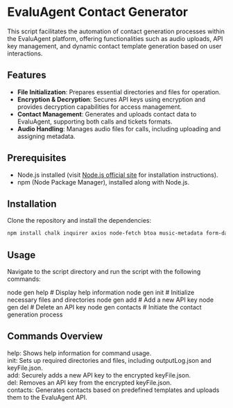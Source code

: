 # EvaluAgent Contact Generator

This script facilitates the automation of contact generation processes within the EvaluAgent platform, offering functionalities such as audio uploads, API key management, and dynamic contact template generation based on user interactions.

## Features

- **File Initialization**: Prepares essential directories and files for operation.
- **Encryption & Decryption**: Secures API keys using encryption and provides decryption capabilities for access management.
- **Contact Management**: Generates and uploads contact data to EvaluAgent, supporting both calls and tickets formats.
- **Audio Handling**: Manages audio files for calls, including uploading and assigning metadata.

## Prerequisites

- Node.js installed (visit [Node.js official site](https://nodejs.org) for installation instructions).
- npm (Node Package Manager), installed along with Node.js.

## Installation

Clone the repository and install the dependencies:

```bash
npm install chalk inquirer axios node-fetch btoa music-metadata form-data
```
## Usage

Navigate to the script directory and run the script with the following commands:

node gen help         # Display help information
node gen init         # Initialize necessary files and directories
node gen add <contract name> <api key> # Add a new API key
node gen del <contract name> # Delete an API key
node gen contacts     # Initiate the contact generation process

## Commands Overview

help: Shows help information for command usage.<br>
init: Sets up required directories and files, including outputLog.json and keyFile.json.<br>
add: Securely adds a new API key to the encrypted keyFile.json.<br>
del: Removes an API key from the encrypted keyFile.json.<br>
contacts: Generates contacts based on predefined templates and uploads them to the EvaluAgent API.
